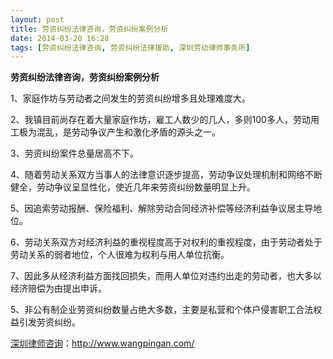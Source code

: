 ```yaml
---
layout: post
title: 劳资纠纷法律咨询，劳资纠纷案例分析
date: 2014-03-20 16:28
tags: [劳资纠纷法律咨询, 劳资纠纷法律援助, 深圳劳动律师事务所]
---
```

<strong>劳资纠纷法律咨询，劳资纠纷案例分析</strong>

1、家庭作坊与劳动者之间发生的劳资纠纷增多且处理难度大。

2、我镇目前尚存在着大量家庭作坊，雇工人数少的几人，多则100多人，劳动用工极为混乱，是劳动争议产生和激化矛盾的源头之一。

3、劳资纠纷案件总量居高不下。

4、随着劳动关系双方当事人的法律意识逐步提高，劳动争议处理机制和网络不断健全，劳动争议呈显性化，使近几年来劳资纠纷数量明显上升。

5、因追索劳动报酬、保险福利、解除劳动合同经济补偿等经济利益争议居主导地位。

6、劳动关系双方对经济利益的重视程度高于对权利的重视程度，由于劳动者处于劳动关系的弱者地位，个人很难为权利与用人单位抗衡。

7、因此多从经济利益方面找回损失，而用人单位对违约出走的劳动者，也大多以经济赔偿为由提出申诉。

5、非公有制企业劳资纠纷数量占绝大多数，主要是私营和个体户侵害职工合法权益引发劳资纠纷。

<a href="http://www.wangpingan.com/">深圳律师咨询</a>：<a href="http://www.wangpingan.com/">http://www.wangpingan.com/</a>

